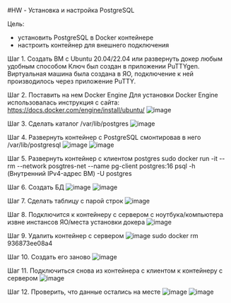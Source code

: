 #HW - Установка и настройка PostgreSQL

Цель:
- установить PostgreSQL в Docker контейнере
- настроить контейнер для внешнего подключения

Шаг 1. Создать ВМ с Ubuntu 20.04/22.04 или развернуть докер любым удобным способом
Ключ был создан в приложении PuTTYgen. Виртуальная машина была создана в ЯО, подключение к ней производилось через приложение PuTTY.

Шаг 2. Поставить на нем Docker Engine
Для установки Docker Engine использовалась инструкция с сайта: https://docs.docker.com/engine/install/ubuntu/
![image](https://github.com/user-attachments/assets/babea19e-d223-4406-8776-a96444668fbe)

Шаг 3. Сделать каталог /var/lib/postgres
![image](https://github.com/user-attachments/assets/f1da250e-e380-4d31-8580-c88b43e0a78f)

Шаг 4. Развернуть контейнер с PostgreSQL смонтировав в него /var/lib/postgresql
![image](https://github.com/user-attachments/assets/4583a19d-f1a9-49d3-855e-c3bd1132ad95)
![image](https://github.com/user-attachments/assets/863a83c7-372e-4694-828b-845b2a8b9819)

Шаг 5. Развернуть контейнер с клиентом postgres
   sudo docker run -it --rm --network posgtres-net --name pg-client postgres:16 psql -h (Внутренний IPv4-адрес ВМ) -U postgres

Шаг 6. Создать БД
![image](https://github.com/user-attachments/assets/f91bb609-1c6a-455c-9d96-d3f859b83d14)
![image](https://github.com/user-attachments/assets/8ccc73a4-1c71-435a-b3b9-09d47c32795b)

Шаг 7. Сделать таблицу с парой строк
![image](https://github.com/user-attachments/assets/6ac74b68-029d-4952-a828-4ef953e1a506)

Шаг 8. Подключится к контейнеру с сервером с ноутбука/компьютера извне инстансов ЯО/места установки докера
![image](https://github.com/user-attachments/assets/804f08f1-5347-4d24-8448-d3685eb2164f)

Шаг 9. Удалить контейнер с сервером
![image](https://github.com/user-attachments/assets/aa3c3c61-5802-497d-aec3-43e936bbc0ae)
   sudo docker rm 936873ee08a4

Шаг 10. Создать его заново
![image](https://github.com/user-attachments/assets/c7bfaa93-93bd-4bc3-84b9-9b8c8aecf647)

Шаг 11. Подключиться снова из контейнера с клиентом к контейнеру с сервером
![image](https://github.com/user-attachments/assets/02bfec7a-798b-41b4-bfc8-70bd444f5f4a)

Шаг 12. Проверить, что данные остались на месте
![image](https://github.com/user-attachments/assets/9d601286-4735-4c07-9b3e-df461e23620c)
![image](https://github.com/user-attachments/assets/94843992-2e23-416f-a076-b9c1b38cf672)
